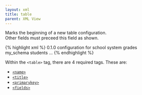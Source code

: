 ```yaml
---
layout: xml
title: table
parent: XML View
---
```

Marks the beginning of a new table configuration.\
Other fields must preceed this field as shown.

{% highlight xml %}
<views> 
    <version>0.1.0</version>
    <description>configuration for school system</description>
    <view>
        <name>grades</name>
        <schema>my_schema</schema> <!-- if multiple schemas  -->
        <table>
            <name>students</name>
            ...
{% endhighlight %}


Within the `<table>` tag, there are 4 required tags. These are:
- [`<name>`](../name)
- [`<title>`](../title)
- [`<primarykey>`](../primarykey)
- [`<fields>`](../fields)

